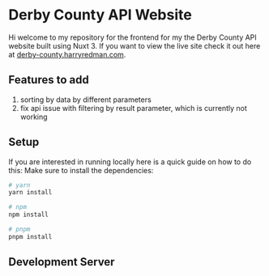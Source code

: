 # Derby County API Website

Hi welcome to my repository for the frontend for my the Derby County API website built using Nuxt 3. If you want to view the live site check it out here at [derby-county.harryredman.com](https://derby-county.harryredman.com).

## Features to add

1. sorting by data by different parameters
2. fix api issue with filtering by result parameter, which is currently not working


## Setup

If you are interested in running locally here is a quick guide on how to do this:
Make sure to install the dependencies:

```bash
# yarn
yarn install

# npm
npm install

# pnpm
pnpm install
```

## Development Server